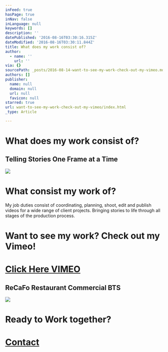 ```yaml
---
inFeed: true
hasPage: true
inNav: false
inLanguage: null
keywords: []
description: ''
datePublished: '2016-08-16T03:30:16.315Z'
dateModified: '2016-08-16T03:30:11.844Z'
title: What does my work consist of?
author:
  - name: ''
    url: ''
via: {}
sourcePath: _posts/2016-08-14-want-to-see-my-work-check-out-my-vimeo.md
authors: []
publisher:
  name: null
  domain: null
  url: null
  favicon: null
starred: true
url: want-to-see-my-work-check-out-my-vimeo/index.html
_type: Article

---
```

# What does my work consist of?

## Telling Stories One Frame at a Time
![](https://the-grid-user-content.s3-us-west-2.amazonaws.com/0cea3cec-8f3a-4a2d-823b-e566f62e10bc.png)

# What consist my work of?

My job duties consist of coordinating, planning, shoot, edit and publish videos for a wide range of client projects. Bringing stories to life through all stages of the production process.

# Want to see my work? Check out my Vimeo!

# [Click Here VIMEO][0]

## ReCaFo Restaurant Commercial BTS
![](https://the-grid-user-content.s3-us-west-2.amazonaws.com/7360dc96-1528-44e7-b7df-3dbad24df1ad.png)

# Ready to Work together?

# [Contact][1]

[0]: https://vimeo.com/stevenoiz
[1]: stevensongrullon@gmail.com